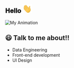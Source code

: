 <h2> 𝐇𝐞𝐥𝐥𝐨 <img src="https://raw.githubusercontent.com/ABSphreak/ABSphreak/master/gifs/Hi.gif" width="30px"></h2>

![My Animation](https://i.pinimg.com/originals/5a/16/67/5a1667f28d2de3604694756cd09c256d.gif)
## 😃 Talk to me about!!

- Data Engineering
- Front-end development
- UI Design


